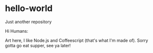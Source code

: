 # hello-world
Just another repository

Hi Humans:

Art here, I like Node.js and Coffeescript (that's what I'm made of).
Sorry gotta go eat supper, see ya later!
